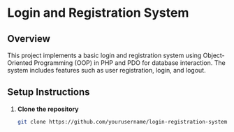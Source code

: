 # Login and Registration System

## Overview
This project implements a basic login and registration system using Object-Oriented Programming (OOP) in PHP and PDO for database interaction. The system includes features such as user registration, login, and logout.

## Setup Instructions

1. **Clone the repository**
   ```bash
   git clone https://github.com/yourusername/login-registration-system.git
